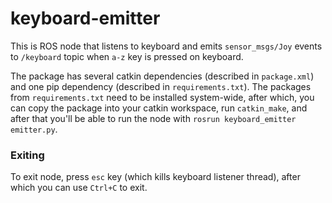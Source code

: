 # keyboard-emitter

This is ROS node that listens to keyboard and emits `sensor_msgs/Joy` events to `/keyboard` topic when `a-z` key is pressed on keyboard.

The package has several catkin dependencies (described in `package.xml`) and one pip dependency (described in `requirements.txt`). The packages from `requirements.txt` need to be installed system-wide, after which, you can copy the package into your catkin workspace, run `catkin_make`, and after that you'll be able to run the node with `rosrun keyboard_emitter emitter.py`.

### Exiting

To exit node, press `esc` key (which kills keyboard listener thread), after which you can use `Ctrl+C` to exit.
